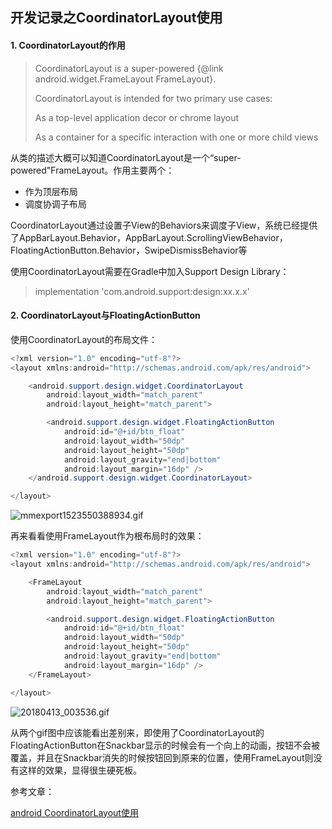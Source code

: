 ## 开发记录之CoordinatorLayout使用

#### 1. CoordinatorLayout的作用

> CoordinatorLayout is a super-powered {@link android.widget.FrameLayout FrameLayout}.
>
> CoordinatorLayout is intended for two primary use cases:
>
> As a top-level application decor or chrome layout
>
> As a container for a specific interaction with one or more child views

从类的描述大概可以知道CoordinatorLayout是一个“super-powered"FrameLayout。作用主要两个：

- 作为顶层布局
- 调度协调子布局

CoordinatorLayout通过设置子View的Behaviors来调度子View，系统已经提供了AppBarLayout.Behavior，AppBarLayout.ScrollingViewBehavior，FloatingActionButton.Behavior，SwipeDismissBehavior<V extends View>等

使用CoordinatorLayout需要在Gradle中加入Support Design Library：

> implementation 'com.android.support:design:xx.x.x'

#### 2. CoordinatorLayout与FloatingActionButton

使用CoordinatorLayout的布局文件：

```java
<?xml version="1.0" encoding="utf-8"?>
<layout xmlns:android="http://schemas.android.com/apk/res/android">

    <android.support.design.widget.CoordinatorLayout
        android:layout_width="match_parent"
        android:layout_height="match_parent">

        <android.support.design.widget.FloatingActionButton
            android:id="@+id/btn_float"
            android:layout_width="50dp"
            android:layout_height="50dp"
            android:layout_gravity="end|bottom"
            android:layout_margin="16dp" />
    </android.support.design.widget.CoordinatorLayout>

</layout>
```

![mmexport1523550388934.gif](https://upload-images.jianshu.io/upload_images/5231076-f38c3198a73fad94.gif?imageMogr2/auto-orient/strip)

再来看看使用FrameLayout作为根布局时的效果：

```java
<?xml version="1.0" encoding="utf-8"?>
<layout xmlns:android="http://schemas.android.com/apk/res/android">

    <FrameLayout
        android:layout_width="match_parent"
        android:layout_height="match_parent">

        <android.support.design.widget.FloatingActionButton
            android:id="@+id/btn_float"
            android:layout_width="50dp"
            android:layout_height="50dp"
            android:layout_gravity="end|bottom"
            android:layout_margin="16dp" />
    </FrameLayout>

</layout>
```

![20180413_003536.gif](https://upload-images.jianshu.io/upload_images/5231076-e15ec8238ac64b0b.gif?imageMogr2/auto-orient/strip)

从两个gif图中应该能看出差别来，即使用了CoordinatorLayout的FloatingActionButton在Snackbar显示的时候会有一个向上的动画，按钮不会被覆盖，并且在Snackbar消失的时候按钮回到原来的位置，使用FrameLayout则没有这样的效果，显得很生硬死板。



参考文章：

[android CoordinatorLayout使用](https://blog.csdn.net/xyz_lmn/article/details/48055919)